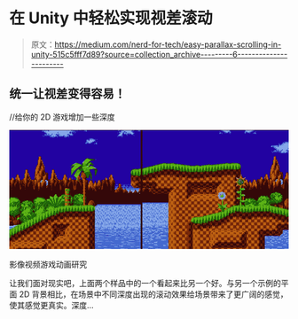 # 在 Unity 中轻松实现视差滚动

> 原文：<https://medium.com/nerd-for-tech/easy-parallax-scrolling-in-unity-515c5fff7d89?source=collection_archive---------6----------------------->

## 统一让视差变得容易！

//给你的 2D 游戏增加一些深度

![](img/4e6da3fe3085d0fd009de4b47d1baab2.png)

影像视频游戏动画研究

让我们面对现实吧，上面两个样品中的一个看起来比另一个好。与另一个示例的平面 2D 背景相比，在场景中不同深度出现的滚动效果给场景带来了更广阔的感觉，使其感觉更真实。深度…